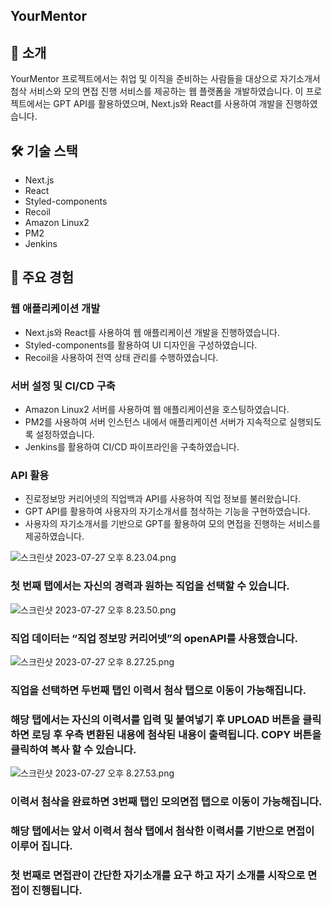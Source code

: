 ## YourMentor

[](http://www.yourmentor.co.kr)

## **📝 소개**

YourMentor 프로젝트에서는 취업 및 이직을 준비하는 사람들을 대상으로 자기소개서 첨삭 서비스와 모의 면접 진행 서비스를 제공하는 웹 플랫폼을 개발하였습니다. 이 프로젝트에서는 GPT API를 활용하였으며, Next.js와 React를 사용하여 개발을 진행하였습니다.

## **🛠️ 기술 스택**

- Next.js
- React
- Styled-components
- Recoil
- Amazon Linux2
- PM2
- Jenkins

## **📌 주요 경험**

### **웹 애플리케이션 개발**

- Next.js와 React를 사용하여 웹 애플리케이션 개발을 진행하였습니다.
- Styled-components를 활용하여 UI 디자인을 구성하였습니다.
- Recoil을 사용하여 전역 상태 관리를 수행하였습니다.

### **서버 설정 및 CI/CD 구축**

- Amazon Linux2 서버를 사용하여 웹 애플리케이션을 호스팅하였습니다.
- PM2를 사용하여 서버 인스턴스 내에서 애플리케이션 서버가 지속적으로 실행되도록 설정하였습니다.
- Jenkins를 활용하여 CI/CD 파이프라인을 구축하였습니다.

### **API 활용**

- 진로정보망 커리어넷의 직업백과 API를 사용하여 직업 정보를 불러왔습니다.
- GPT API를 활용하여 사용자의 자기소개서를 첨삭하는 기능을 구현하였습니다.
- 사용자의 자기소개서를 기반으로 GPT를 활용하여 모의 면접을 진행하는 서비스를 제공하였습니다.


![스크린샷 2023-07-27 오후 8.23.04.png](https://s3-us-west-2.amazonaws.com/secure.notion-static.com/c37405fb-4d93-4a16-9e50-1938c1f0a749/%E1%84%89%E1%85%B3%E1%84%8F%E1%85%B3%E1%84%85%E1%85%B5%E1%86%AB%E1%84%89%E1%85%A3%E1%86%BA_2023-07-27_%E1%84%8B%E1%85%A9%E1%84%92%E1%85%AE_8.23.04.png)

### 첫 번째 탭에서는 자신의 경력과 원하는 직업을 선택할 수 있습니다.

![스크린샷 2023-07-27 오후 8.23.50.png](https://s3-us-west-2.amazonaws.com/secure.notion-static.com/5fa6791c-167b-45b3-bea0-e1695e4cb192/%E1%84%89%E1%85%B3%E1%84%8F%E1%85%B3%E1%84%85%E1%85%B5%E1%86%AB%E1%84%89%E1%85%A3%E1%86%BA_2023-07-27_%E1%84%8B%E1%85%A9%E1%84%92%E1%85%AE_8.23.50.png)

### 직업 데이터는 “직업 정보망 커리어넷”의 openAPI를 사용했습니다.

![스크린샷 2023-07-27 오후 8.27.25.png](https://s3-us-west-2.amazonaws.com/secure.notion-static.com/23c79175-2143-41c5-977c-666a6f65321c/%E1%84%89%E1%85%B3%E1%84%8F%E1%85%B3%E1%84%85%E1%85%B5%E1%86%AB%E1%84%89%E1%85%A3%E1%86%BA_2023-07-27_%E1%84%8B%E1%85%A9%E1%84%92%E1%85%AE_8.27.25.png)

### 직업을 선택하면 두번째 탭인 이력서 첨삭 탭으로 이동이 가능해집니다.

### 해당 탭에서는 자신의 이력서를 입력 및 붙여넣기 후 UPLOAD 버튼을 클릭하면 로딩 후 우측 변환된 내용에 첨삭된 내용이 출력됩니다. COPY 버튼을 클릭하여 복사 할 수 있습니다.

![스크린샷 2023-07-27 오후 8.27.53.png](https://s3-us-west-2.amazonaws.com/secure.notion-static.com/8872e9c2-b935-450b-9dc5-b4c5e6940026/%E1%84%89%E1%85%B3%E1%84%8F%E1%85%B3%E1%84%85%E1%85%B5%E1%86%AB%E1%84%89%E1%85%A3%E1%86%BA_2023-07-27_%E1%84%8B%E1%85%A9%E1%84%92%E1%85%AE_8.27.53.png)

### 이력서 첨삭을 완료하면 3번째 탭인 모의면접 탭으로 이동이 가능해집니다.

### 해당 탭에서는 앞서 이력서 첨삭 탭에서 첨삭한 이력서를 기반으로 면접이 이루어 집니다.

### 첫 번째로 면접관이 간단한 자기소개를 요구 하고 자기 소개를 시작으로 면접이 진행됩니다.
